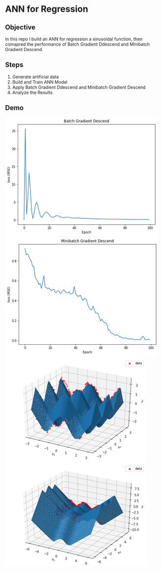 # ANN for Regression
 
## Objective
In this repo I build an ANN for regression a sinusoidal function, then comapred the performance of Batch Gradient Ddescend and Minibatch Gradient Descend.

## Steps
1. Generate artificial data
3. Build and Train ANN Model
4. Apply Batch Gradient Ddescend and Minibatch Gradient Descend
5. Analyze the Results

## Demo
![alt text](https://github.com/rhettxio/Deep-Learning/blob/master/ANN%20for%20regression/loss%20of%20BGD.png)
![alt text](https://github.com/rhettxio/Deep-Learning/blob/master/ANN%20for%20regression/loss%20of%20MBGD.png)
![alt text](https://github.com/rhettxio/Deep-Learning/blob/master/ANN%20for%20regression/regression%20surface.png)
![alt text](https://github.com/rhettxio/Deep-Learning/blob/master/ANN%20for%20regression/regression%20surface%20extrapolate.png)
